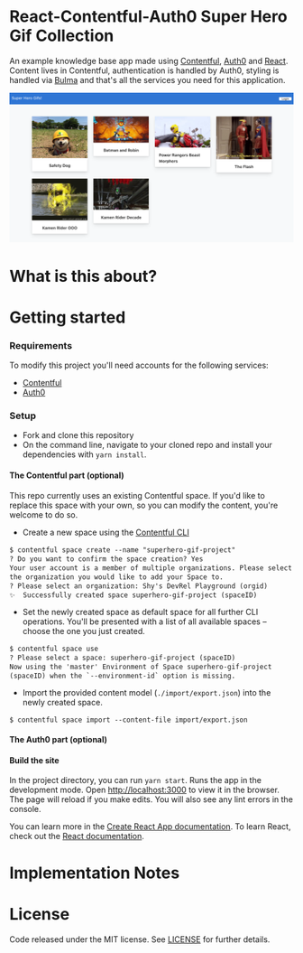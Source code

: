 React-Contentful-Auth0 Super Hero Gif Collection
=====

An example knowledge base app made using [Contentful](https://www.contentful.com/), [Auth0](https://auth0.com/) and [React](https://reactjs.org/). Content lives in Contentful, authentication is handled by Auth0, styling is handled via [Bulma](https://bulma.io/) and that's all the services you need for this application. 

![Screenshot of Front Page](images/front_page.png)

What is this about?
=====


Getting started
=====

### Requirements

To modify this project you'll need accounts for the following services:

- [Contentful](https://www.contentful.com)
- [Auth0](https://auth0.com/)


### Setup

* Fork and clone this repository
* On the command line, navigate to your cloned repo and install your dependencies with `yarn install`.

#### The Contentful part (optional)

This repo currently uses an existing Contentful space. If you'd like to replace this space with your own, so you can modify the content, you're welcome to do so.

* Create a new space using the [Contentful CLI](https://github.com/contentful/contentful-cli)

```console
$ contentful space create --name "superhero-gif-project"
? Do you want to confirm the space creation? Yes
Your user account is a member of multiple organizations. Please select the organization you would like to add your Space to.
? Please select an organization: Shy's DevRel Playground (orgid)
✨  Successfully created space superhero-gif-project (spaceID)
```
* Set the newly created space as default space for all further CLI operations. You'll be presented with a list of all available spaces – choose the one you just created.
```console
$ contentful space use
? Please select a space: superhero-gif-project (spaceID)
Now using the 'master' Environment of Space superhero-gif-project (spaceID) when the `--environment-id` option is missing.
```

* Import the provided content model (`./import/export.json`) into the newly created space.
```console
$ contentful space import --content-file import/export.json

```



#### The Auth0 part (optional)


#### Build the site

In the project directory, you can run `yarn start`. Runs the app in the development mode. Open [http://localhost:3000](http://localhost:3000) to view it in the browser. The page will reload if you make edits. You will also see any lint errors in the console.

You can learn more in the [Create React App documentation](https://facebook.github.io/create-react-app/docs/getting-started). To learn React, check out the [React documentation](https://reactjs.org/).

Implementation Notes
=======


License
=======
Code released under the MIT license. See [LICENSE](LICENSE) for further details.

